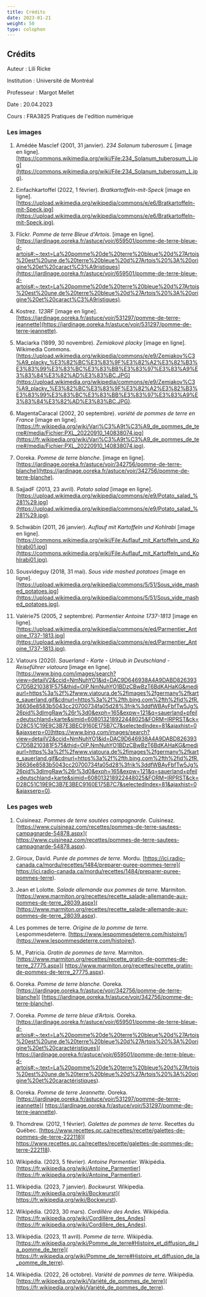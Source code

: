 ```yaml
---
title: Crédits
date: 2023-01-21
weight: 50
type: colophon
---
```


## **Crédits**



Auteur  :       Lili Ricke

Institution  :  Université de Montréal

Professeur  :   Margot Mellet

Date  :         20.04.2023

Cours  :        FRA3825 Pratiques de l'edition numérique



### **Les images**


1. Amédée Masclef (2001, 31 janvier). *234 Solanum tuberosum L* [image en ligne]. [https://commons.wikimedia.org/wiki/File:234_Solanum_tuberosum_L.jpg](https://commons.wikimedia.org/wiki/File:234_Solanum_tuberosum_L.jpg).

2. Einfachkartoffel (2022, 1 février). *Bratkartoffeln-mit-Speck* [image en ligne]. [https://upload.wikimedia.org/wikipedia/commons/e/e6/Bratkartoffeln-mit-Speck.jpg](https://upload.wikimedia.org/wikipedia/commons/e/e6/Bratkartoffeln-mit-Speck.jpg).

3. Flickr. *Pomme de terre Bleue d'Artois*. [image en ligne]. [https://jardinage.ooreka.fr/astuce/voir/659501/pomme-de-terre-bleue-d-artois#:~:text=La%20pomme%20de%20terre%20bleue%20d%27Artois%20est%20une,de%20terre%20bleue%20d%27Artois%20%3A%20origine%20et%20caract%C3%A9ristiques](https://jardinage.ooreka.fr/astuce/voir/659501/pomme-de-terre-bleue-d-artois#:~:text=La%20pomme%20de%20terre%20bleue%20d%27Artois%20est%20une,de%20terre%20bleue%20d%27Artois%20%3A%20origine%20et%20caract%C3%A9ristiques).

4. Kostrez. *123RF* [image en ligne]. [https://jardinage.ooreka.fr/astuce/voir/531297/pomme-de-terre-jeannette](https://jardinage.ooreka.fr/astuce/voir/531297/pomme-de-terre-jeannette).

5. Maciarka (1899, 30 novembre). *Zemiakové placky* [image en ligne]. Wikimedia Commons. [https://upload.wikimedia.org/wikipedia/commons/e/e9/Zemiakov%C3%A9_placky_%E3%82%BC%E3%83%9F%E3%82%A2%E3%82%B3%E3%83%99%E3%83%BC%E3%83%BB%E3%83%97%E3%83%A9%E3%83%84%E3%82%AD%E3%83%BC.JPG](https://upload.wikimedia.org/wikipedia/commons/e/e9/Zemiakov%C3%A9_placky_%E3%82%BC%E3%83%9F%E3%82%A2%E3%82%B3%E3%83%99%E3%83%BC%E3%83%BB%E3%83%97%E3%83%A9%E3%83%84%E3%82%AD%E3%83%BC.JPG).

6. MagentaCaracal (2002, 20 septembre). *variété de pommes de terre en France* [image en ligne]. [https://fr.wikipedia.org/wiki/Vari%C3%A9t%C3%A9_de_pommes_de_terre#/media/Fichier:PXL_20220910_140838074.jpg](https://fr.wikipedia.org/wiki/Vari%C3%A9t%C3%A9_de_pommes_de_terre#/media/Fichier:PXL_20220910_140838074.jpg).

7. Ooreka. *Pomme de terre blanche*. [image en ligne]. [https://jardinage.ooreka.fr/astuce/voir/342756/pomme-de-terre-blanche](https://jardinage.ooreka.fr/astuce/voir/342756/pomme-de-terre-blanche).

8. SajjadF (2013, 23 avril). *Potato salad* [image en ligne]. [https://upload.wikimedia.org/wikipedia/commons/e/e9/Potato_salad_%281%29.jpg](https://upload.wikimedia.org/wikipedia/commons/e/e9/Potato_salad_%281%29.jpg).

9. Schwäbin (2011, 26 janvier). *Auflauf mit Kartoffeln und Kohlrabi* [image en ligne]. [https://commons.wikimedia.org/wiki/File:Auflauf_mit_Kartoffeln_und_Kohlrabi01.jpg](https://commons.wikimedia.org/wiki/File:Auflauf_mit_Kartoffeln_und_Kohlrabi01.jpg).

10. Sousvideguy (2018, 31 mai). *Sous vide mashed potatoes* [image en ligne]. [https://upload.wikimedia.org/wikipedia/commons/5/51/Sous_vide_mashed_potatoes.jpg](https://upload.wikimedia.org/wikipedia/commons/5/51/Sous_vide_mashed_potatoes.jpg).

11. Valérie75 (2005, 2 septembre). *Parmentier Antoine 1737-1813* [image en ligne]. [https://upload.wikimedia.org/wikipedia/commons/e/ed/Parmentier_Antoine_1737-1813.jpg](https://upload.wikimedia.org/wikipedia/commons/e/ed/Parmentier_Antoine_1737-1813.jpg).

12. Viatours (2020). *Sauerland - Karte - Urlaub in Deutschland - Reiseführer viatoura* [image en ligne]. [https://www.bing.com/images/search?view=detailV2&ccid=NmNuhYO1&id=DAC9D646938A4A9DABD826393C7D5B210381F575&thid=OIP.NmNuhYO1BDzCBwBzT6BdKAHaKG&mediaurl=https%3a%2f%2fwww.viatoura.de%2fimages%2fgermany%2fkarte_sauerland.gif&cdnurl=https%3a%2f%2fth.bing.com%2fth%2fid%2fR.36636e8583b5043cc20700734fa05d28%3frik%3ddfWBAyFbfTw5Jg%26pid%3dImgRaw%26r%3d0&exph=165&expw=121&q=sauerland+pfeil+deutschland+karte&simid=608013218922448025&FORM=IRPRST&ck=D28C51C19E9C3B7E3BEC9160E175B7C7&selectedIndex=81&ajaxhist=0&ajaxserp=0](https://www.bing.com/images/search?view=detailV2&ccid=NmNuhYO1&id=DAC9D646938A4A9DABD826393C7D5B210381F575&thid=OIP.NmNuhYO1BDzCBwBzT6BdKAHaKG&mediaurl=https%3a%2f%2fwww.viatoura.de%2fimages%2fgermany%2fkarte_sauerland.gif&cdnurl=https%3a%2f%2fth.bing.com%2fth%2fid%2fR.36636e8583b5043cc20700734fa05d28%3frik%3ddfWBAyFbfTw5Jg%26pid%3dImgRaw%26r%3d0&exph=165&expw=121&q=sauerland+pfeil+deutschland+karte&simid=608013218922448025&FORM=IRPRST&ck=D28C51C19E9C3B7E3BEC9160E175B7C7&selectedIndex=81&ajaxhist=0&ajaxserp=0).

### **Les pages web**

1. Cuisineaz. *Pommes de terre sautées campagnarde.* Cuisineaz. [https://www.cuisineaz.com/recettes/pommes-de-terre-sautees-campagnarde-54878.aspx]( https://www.cuisineaz.com/recettes/pommes-de-terre-sautees-campagnarde-54878.aspx).

2. Giroux, David. *Purée de pommes de terre.* Mordu. [https://ici.radio-canada.ca/mordu/recettes/1484/preparer-puree-pommes-terre]( https://ici.radio-canada.ca/mordu/recettes/1484/preparer-puree-pommes-terre). 

3. Jean et Lolotte. *Salade allemande aux pommes de terre.* Marmiton. [https://www.marmiton.org/recettes/recette_salade-allemande-aux-pommes-de-terre_28039.aspx]( [https://www.marmiton.org/recettes/recette_salade-allemande-aux-pommes-de-terre_28039.aspx).

4. Les pommes de terre. *Origine de la pomme de terre.* Lespommesdeterre. [https://www.lespommesdeterre.com/histoire/](https://www.lespommesdeterre.com/histoire/).

5. M., Patricia. *Gratin de pommes de terre.* Marmiton. [https://www.marmiton.org/recettes/recette_gratin-de-pommes-de-terre_27775.aspx]( https://www.marmiton.org/recettes/recette_gratin-de-pommes-de-terre_27775.aspx).

6. Ooreka. *Pomme de terre blanche.* Ooreka. [https://jardinage.ooreka.fr/astuce/voir/342756/pomme-de-terre-blanche]( [https://jardinage.ooreka.fr/astuce/voir/342756/pomme-de-terre-blanche).

7. Ooreka. *Pomme de terre bleue d’Artois.* Ooreka. [https://jardinage.ooreka.fr/astuce/voir/659501/pomme-de-terre-bleue-d-artois#:~:text=La%20pomme%20de%20terre%20bleue%20d%27Artois%20est%20une,de%20terre%20bleue%20d%27Artois%20%3A%20origine%20et%20caractéristiques]( https://jardinage.ooreka.fr/astuce/voir/659501/pomme-de-terre-bleue-d-artois#:~:text=La%20pomme%20de%20terre%20bleue%20d%27Artois%20est%20une,de%20terre%20bleue%20d%27Artois%20%3A%20origine%20et%20caractéristiques).

8. Ooreka. *Pomme de terre Jeannette.* Ooreka. [https://jardinage.ooreka.fr/astuce/voir/531297/pomme-de-terre-jeannette]( https://jardinage.ooreka.fr/astuce/voir/531297/pomme-de-terre-jeannette).

9. Thomdrew. (2012, 1 février). *Galettes de pommes de terre.* Recettes du Québec. [https://www.recettes.qc.ca/recettes/recette/galettes-de-pommes-de-terre-222118]( https://www.recettes.qc.ca/recettes/recette/galettes-de-pommes-de-terre-222118).

10. Wikipédia. (2023, 5 février). *Antoine Parmentier.* Wikipédia. [https://fr.wikipedia.org/wiki/Antoine_Parmentier](https://fr.wikipedia.org/wiki/Antoine_Parmentier).

11. Wikipédia. (2023, 7 janvier). *Bockwurst.* Wikipedia. [https://fr.wikipedia.org/wiki/Bockwurst]( https://fr.wikipedia.org/wiki/Bockwurst).

12. Wikipédia. (2023, 30 mars). *Cordillère des Andes.* Wikipédia. [https://fr.wikipedia.org/wiki/Cordillère_des_Andes](https://fr.wikipedia.org/wiki/Cordillère_des_Andes).

13. Wikipédia. (2023, 11 avril). *Pomme de terre.* Wikipédia. [https://fr.wikipedia.org/wiki/Pomme_de_terre#Histoire_et_diffusion_de_la_pomme_de_terre]( https://fr.wikipedia.org/wiki/Pomme_de_terre#Histoire_et_diffusion_de_la_pomme_de_terre).

14. Wikipédia. (2022, 26 octobre). *Variété de pommes de terre.* Wikipédia. [https://fr.wikipedia.org/wiki/Variété_de_pommes_de_terre]( https://fr.wikipedia.org/wiki/Variété_de_pommes_de_terre).

